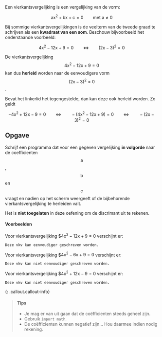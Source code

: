 Een vierkantsvergelijking is een vergelijking van de vorm:

$$\mathsf{ ax^2+bx+c = 0 \qquad \text{met } a\not = 0}$$

Bij sommige vierkantsvergelijkingen is de veelterm van de tweede graad te schrijven als een **kwadraat van een som**. Beschouw bijvoorbeeld het onderstaande voorbeeld:

$$
    \mathsf{ 4x^2 -12x + 9 = 0 \qquad \Leftrightarrow \qquad (2x-3)^2 = 0}
$$

De vierkantsvergelijking $$\mathsf{ 4x^2 -12x + 9 = 0}$$ kan dus **herleid** worden naar de eenvoudigere vorm $$\mathsf{ (2x-3)^2 = 0}$$.

Bevat het linkerlid het tegengestelde, dan kan deze ook herleid worden. Zo geldt 

$$
    \mathsf{ -4x^2 +12x -9 = 0 \qquad \Leftrightarrow \qquad -(4x^2 -12x +9) = 0 \qquad \Leftrightarrow \qquad -(2x-3)^2 = 0}
$$

## Opgave

Schrijf een programma dat voor een gegeven vergelijking **in volgorde** naar de coefficienten $$\mathsf{a}$$, $$\mathsf{b}$$ en $$\mathsf{c}$$ vraagt en nadien op het scherm weergeeft of de bijbehorende vierkantsvergelijking te herleiden valt.

Het is **niet toegelaten** in deze oefening om de discrimant uit te rekenen.

#### Voorbeelden
Voor vierkantsvergelijking $$\mathsf{ 4x^2 -12x + 9 = 0}$ verschijnt er:
```
Deze vkv kan eenvoudiger geschreven worden.
```

Voor vierkantsvergelijking $$\mathsf{ 4x^2 -6x + 9 = 0}$ verschijnt er:
```
Deze vkv kan niet eenvoudiger geschreven worden.
```

Voor vierkantsvergelijking $$\mathsf{ 4x^2 +12x - 9 = 0}$ verschijnt er:
```
Deze vkv kan niet eenvoudiger geschreven worden.
```

{: .callout.callout-info}
> #### Tips
> - Je mag er van uit gaan dat de coëfficienten steeds geheel zijn.
> - Gebruik `import math`.
> - De coëfficienten kunnen negatief zijn... Hou daarmee indien nodig rekening.

